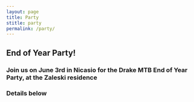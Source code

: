 ```yaml
---
layout: page
title: Party
stitle: party
permalink: /party/
---
```


## End of Year Party!

### Join us on June 3rd in Nicasio for the Drake MTB End of Year Party, at the Zaleski residence

### Details below
